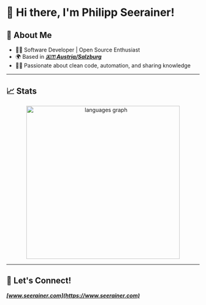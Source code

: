 # 👋 Hi there, I'm Philipp Seerainer!

## 🚀 About Me

- 🧑‍💻 Software Developer | Open Source Enthusiast
- 🌍 Based in ***[🇦🇹 Austria/Salzburg](https://www.openstreetmap.org/#map=13/47.80018/13.05614)***
- 👨‍🎓 Passionate about clean code, automation, and sharing knowledge

---

## 📈 Stats

<p align="center">
   <img src="https://github-readme-stats.vercel.app/api/top-langs/?username=seerainer&theme=transparent&hide_border=true&layout=compact&card_width=320&langs_count=8" width="400" alt="languages graph" />
</p>

---

## 🤝 Let's Connect!

***[www.seerainer.com](https://www.seerainer.com)***
